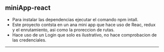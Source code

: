 miniApp-react
------
* Para instalar las dependencias ejecutar el comando npm intall.
* Este proyecto contsta en un ana mini app que hace uso de Reac, redux y el enrutamiento, asi como la proreccion de rutas.
* Hace uso de un Login que solo es ilustrativo, no hace comprobacion de las credenciales.
------
